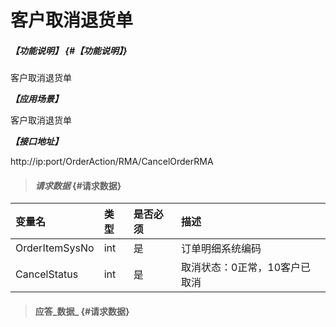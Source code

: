 # 客户取消退货单

##### _【功能说明】_ {#【功能说明】}
客户取消退货单

_**【应用场景】**_

客户取消退货单


_**【接口地址】**_

http://ip:port/OrderAction/RMA/CancelOrderRMA

> #### _请求数据_ {#请求数据}

| 变量名 | 类型 | 是否必须 | 描述 |
| :--- | :--- | :--- | :--- |
| OrderItemSysNo | int | 是 | 订单明细系统编码 |
| CancelStatus | int | 是 | 取消状态：0正常，10客户已取消|




> #### 应答_数据_ {#请求数据}



